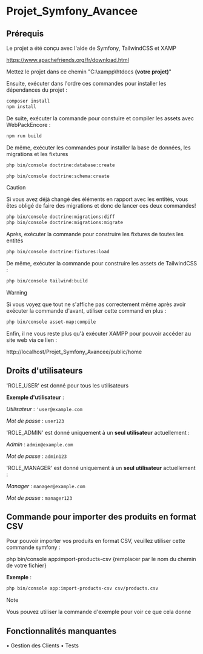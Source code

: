 # Projet_Symfony_Avancee

## Prérequis

Le projet a été conçu avec l'aide de Symfony, TailwindCSS et XAMP

https://www.apachefriends.org/fr/download.html


Mettez le projet dans ce chemin "C:\xampp\htdocs __(votre projet)__"


Ensuite, exécuter dans l'ordre ces commandes pour installer les dépendances du projet  :

```bash
composer install
npm install
```

De suite, exécuter la commande pour constuire et compiler les assets avec WebPackEncore :

```bash
npm run build
```

De même, exécuter les commandes pour installer la base de données, les migrations et les fixtures

```bash
php bin/console doctrine:database:create
```

```bash
php bin/console doctrine:schema:create
```

> [!CAUTION]
> Si vous avez déjà changé des éléments en rapport avec les entités, vous êtes obligé de faire des migrations et donc de lancer ces deux commandes!

```bash
php bin/console doctrine:migrations:diff
php bin/console doctrine:migrations:migrate
```

Après, exécuter la commande pour construire les fixtures de toutes les entités
```bash
php bin/console doctrine:fixtures:load
```

De même, exécuter la commande pour construire les assets de TailwindCSS :

```bash
php bin/console tailwind:build
```

> [!WARNING] 
> Si vous voyez que tout ne s'affiche pas correctement même après avoir exécuter la commande d'avant, utiliser cette command en plus :

```bash
php bin/console asset-map:compile
```

Enfin, il ne vous reste plus qu'à exécuter XAMPP pour pouvoir accéder au site web via ce lien :

http://localhost/Projet_Symfony_Avancee/public/home

## Droits d'utilisateurs

'ROLE_USER' est donné pour tous les utilisateurs 

**Exemple d'utilisateur** :

_Utilisateur_ : `'user@example.com`

_Mot de passe_ : `user123`


'ROLE_ADMIN' est donné uniquement à un **seul utilisateur** actuellement :

_Admin_ : `admin@example.com`

_Mot de passe_ : `admin123`

'ROLE_MANAGER' est donné uniquement à un **seul utilisateur** actuellement : 

_Manager_ : `manager@example.com`

_Mot de passe_ : `manager123`


## Commande pour importer des produits en format CSV

Pour pouvoir importer vos produits en format CSV, veuillez utiliser cette commande symfony :

php bin/console app:import-products-csv {remplacer par le nom du chemin de votre fichier}

**Exemple** :

```bash
php bin/console app:import-products-csv csv/products.csv
```

> [!NOTE]  
> Vous pouvez utiliser la commande d'exemple pour voir ce que cela donne

## Fonctionnalités manquantes 

• Gestion des Clients
• Tests




